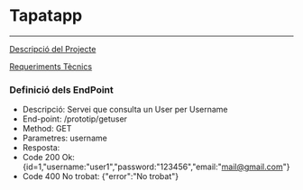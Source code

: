 # Tapatapp
---
[Descripció del Projecte](descTapatApp.md)

[Requeriments Tècnics](requerimentsTecnics.md)

### Definició dels EndPoint
- Descripció: Servei que consulta un User per Username
- End-point: /prototip/getuser
- Method: GET
- Parametres: username
- Resposta:
- Code 200 Ok: {id=1,"username:"user1","password:"123456","email:"mail@gmail.com"}
- Code 400 No trobat: {"error":"No trobat"}
